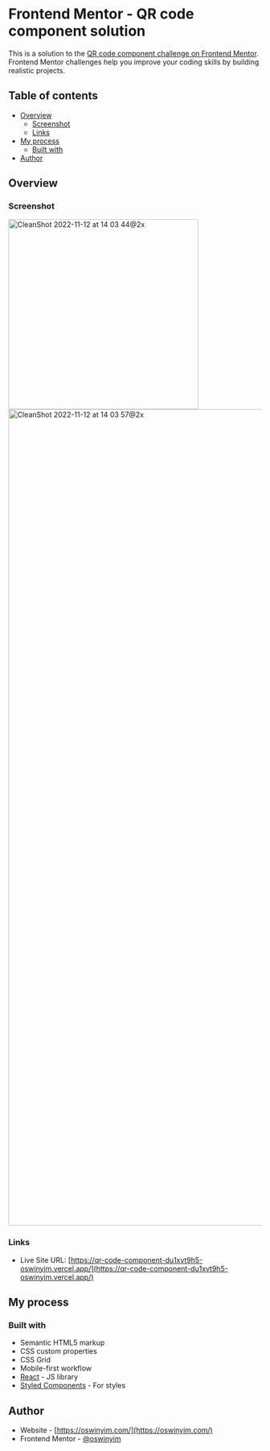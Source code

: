 # Frontend Mentor - QR code component solution

This is a solution to the [QR code component challenge on Frontend Mentor](https://www.frontendmentor.io/challenges/qr-code-component-iux_sIO_H). Frontend Mentor challenges help you improve your coding skills by building realistic projects. 

## Table of contents

- [Overview](#overview)
  - [Screenshot](#screenshot)
  - [Links](#links)
- [My process](#my-process)
  - [Built with](#built-with)
- [Author](#author)

## Overview

### Screenshot

<img width="378" alt="CleanShot 2022-11-12 at 14 03 44@2x" src="https://user-images.githubusercontent.com/67218011/201490520-896d1b3b-d9f7-44ef-88dc-367554d0220c.png">
<img width="1623" alt="CleanShot 2022-11-12 at 14 03 57@2x" src="https://user-images.githubusercontent.com/67218011/201490524-784a4950-efc8-4555-a0ea-f31d892baa69.png">


### Links

- Live Site URL: [https://qr-code-component-du1xvt9h5-oswinyim.vercel.app/](https://qr-code-component-du1xvt9h5-oswinyim.vercel.app/)

## My process

### Built with

- Semantic HTML5 markup
- CSS custom properties
- CSS Grid
- Mobile-first workflow
- [React](https://reactjs.org/) - JS library
- [Styled Components](https://styled-components.com/) - For styles

## Author

- Website - [https://oswinyim.com/](https://oswinyim.com/)
- Frontend Mentor - [@oswinyim](https://www.frontendmentor.io/profile/oswinyim)
